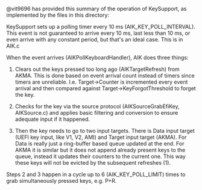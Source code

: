 @vit9696 has provided this summary of the operation of KeySupport, as implemented by the files in this directory:

KeySupport sets up a polling timer every 10 ms (AIK_KEY_POLL_INTERVAL). This event is not guaranteed to arrive every 10 ms, last less than 10 ms, or even arrive with any constant period, but that's an ideal case. This is in AIK.c

When the event arrives (AIKPollKeyboardHandler), AIK does three things:

1. Clears out the keys pressed too long ago (AIKTargetRefresh) from AKMA. This is done based on event arrival count instead of timers since timers are unreliable. I.e. Target->Counter is incremented every event arrival and then compared against Target->KeyForgotThreshold to forget the key.

1. Checks for the key via the source protocol (AIKSourceGrabEfiKey, AIKSource.c) and applies basic filtering and conversion to ensure adequate input if it happened.

1. Then the key needs to go to two input targets. There is Data input target (UEFI key input, like V1, V2, AMI) and Target input target (AKMA). For Data is really just a ring-buffer based queue updated at the end. For AKMA it is similar but it does not append already present keys to the queue, instead it updates their counters to the current one. This way these keys will not be evicted by the subsequent refreshes (1).

Steps 2 and 3 happen in a cycle up to 6 (AIK_KEY_POLL_LIMIT) times to grab simultaneously pressed keys, e.g. P+R.
